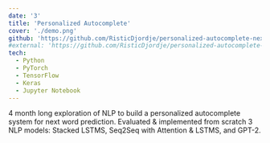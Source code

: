 ```yaml
---
date: '3'
title: 'Personalized Autocomplete'
cover: './demo.png'
github: 'https://github.com/RisticDjordje/personalized-autocomplete-next-word-prediction-task'
#external: 'https://github.com/RisticDjordje/personalized-autocomplete-next-word-prediction-task'
tech:
  - Python
  - PyTorch
  - TensorFlow
  - Keras
  - Jupyter Notebook
---
```


4 month long exploration of NLP to build a personalized autocomplete system for next word prediction.
Evaluated & implemented from scratch 3 NLP models: Stacked LSTMS, Seq2Seq with Attention & LSTMS, and GPT-2.
